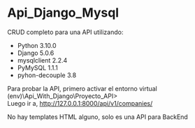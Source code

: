# Api_Django_Mysql
CRUD completo para una API utilizando:

- Python           3.10.0 
- Django           5.0.6
- mysqlclient      2.2.4  
- PyMySQL          1.1.1  
- pyhon-decouple   3.8    

Para probar la API, primero activar el entorno virtual (env)\Api_With_Django\Proyecto_API>  
Luego ir a, http://127.0.0.1:8000/api/v1/companies/  

No hay templates HTML alguno, solo es una API para BackEnd  